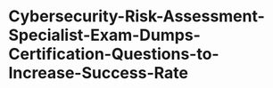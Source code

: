 # Cybersecurity-Risk-Assessment-Specialist-Exam-Dumps-Certification-Questions-to-Increase-Success-Rate